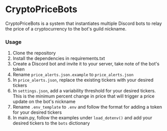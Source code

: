 # CryptoPriceBots
CryptoPriceBots is a system that instantiates multiple Discord bots to relay the price of a cryptocurrency to the bot's guild nickname.

### Usage
1. Clone the repository
2. Install the dependencies in requirements.txt
3. Create a Discord bot and invite it to your server, take note of the bot's token
4. Rename `price_alerts.json.example` to `price_alerts.json`
5. In `price_alerts.json`, replace the existing tickers with your desired tickers
6. In `settings.json`, add a variability threshold for your desired tickers.
This is the minimum percent change in price that will trigger a price update on the bot's nickname
7. Rename `.env_template` to `.env` and follow the format for adding a token for your desired tickers
8. In main.py, follow the examples under `load_dotenv()` and add your desired tickers to the `bots` dictionary